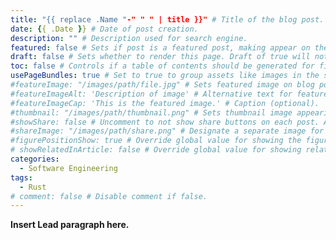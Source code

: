 ```yaml
---
title: "{{ replace .Name "-" " " | title }}" # Title of the blog post.
date: {{ .Date }} # Date of post creation.
description: "" # Description used for search engine.
featured: false # Sets if post is a featured post, making appear on the home page side bar.
draft: false # Sets whether to render this page. Draft of true will not be rendered.
toc: false # Controls if a table of contents should be generated for first-level links automatically.
usePageBundles: true # Set to true to group assets like images in the same folder as this post.
#featureImage: "/images/path/file.jpg" # Sets featured image on blog post.
#featureImageAlt: 'Description of image' # Alternative text for featured image.
#featureImageCap: 'This is the featured image.' # Caption (optional).
#thumbnail: "/images/path/thumbnail.png" # Sets thumbnail image appearing inside card on homepage.
#showShare: false # Uncomment to not show share buttons on each post. Also available in each post's front matter.
#shareImage: "/images/path/share.png" # Designate a separate image for social media sharing.
#figurePositionShow: true # Override global value for showing the figure label.
# showRelatedInArticle: false # Override global value for showing related posts in this series at the end of the content.
categories:
  - Software Engineering
tags:
  - Rust
# comment: false # Disable comment if false.
---
```


**Insert Lead paragraph here.**
